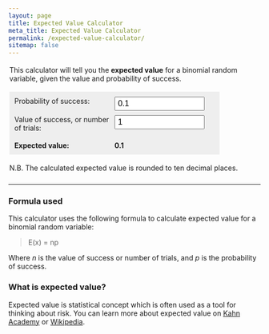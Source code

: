 ```yaml
---
layout: page
title: Expected Value Calculator
meta_title: Expected Value Calculator
permalink: /expected-value-calculator/
sitemap: false
---
```


<!--
 TODO
 Alpha
 - Setup keyword monitoring

 Later
 - Did you find this helpful?
-->

<style type="text/css">
  .evc {
    margin-top: 18px;
    margin-bottom: 24px;
  }

  .evc .form-fields {
    background-color: #eee;
    padding: 10px;
    clear: both;
    max-width: 400px;
  }

  .evc fieldset {
    border: none;
    padding: 0;
  }
  .evc legend {
    padding: 0;
    margin: 0 0 18px 0;
    display: block;
  }
  .evc label {
    width: 200px;
    float: left;
  }

  .evc input {
    width: 180px;
    font-size: 16px;
    padding: 3px 5px 3px 5px;
  }

  .evc .form-group {
    display: block;
    overflow: hidden;
    margin-bottom: 9px;
  }

  .evc .tip {
    margin-top: 18px;
    margin-bottom: 0;
  }

  .evc .form-group:last-child {
    margin-bottom: 0;
  }

  .evc__result-panel {
    margin-top: 18px;
    font-weight: 700;
  }
</style>

<form class="evc">
  <fieldset>
    <legend>This calculator will tell you the <strong>expected value</strong> for a binomial random variable, given the value and probability of success.</legend>
    <div class="form-fields">
      <div class="form-group">
        <label>Probability of success:</label>
        <input type="number" value="0.1" min="0" max="1" step="0.1" id="evc__probability-success" name="evc__probability-success" class="form-control" onchange="updateResult();">
      </div>
      <div class="form-group">
        <label>Value of success, or number of trials:</label>
        <input type="number" value="1" id="evc__trials" min="1" name="evc__trials" class="form-control" onchange="updateResult();">
      </div>
      <div class="form-group evc__result-panel">
        <label>Expected value:</label> <span id="evc__result">0.1</span>
      </div>
    </div>
    <p class="tip">N.B. The calculated expected value is rounded to ten decimal places.</p>
  </fieldset>
</form>

<hr>
<h3>Formula used</h3>
<p>This calculator uses the following formula to calculate expected value for a binomial random variable:</p>
<blockquote>E(x) = np</blockquote>
<p>Where <em>n</em> is the value of success or number of trials, and <em>p</em> is the probability of success.</p>
<h3>What is expected value?</h3>
<p>Expected value is statistical concept which is often used as a tool for thinking about risk. You can learn more about expected value on <a href="https://www.khanacademy.org/math/probability/random-variables-topic/expected-value">Kahn Academy</a> or <a href="https://en.wikipedia.org/wiki/Expected_value" target="_blank">Wikipedia</a>.</p>

<script>
  var $result = document.getElementById('evc__result');
  var $trials = document.getElementById('evc__trials');
  var $probabilitySuccess = document.getElementById('evc__probability-success');

  function updateResult() {
    var trials = parseFloat($trials.value);
    var probabilitySuccess = parseFloat($probabilitySuccess.value);
    if(probabilitySuccess > 1) {
      probabilitySuccess = 1;
      $probabilitySuccess.val(1);
    }
    var exactResult = trials * probabilitySuccess;
    var result = Math.round(exactResult * 1000000000000) / 1000000000000;

    if(!isNaN(result)) {
      analytics.track('Updated calculation');
      result = result.toString();
      $result.innerHTML = result;
    }
  }
</script>